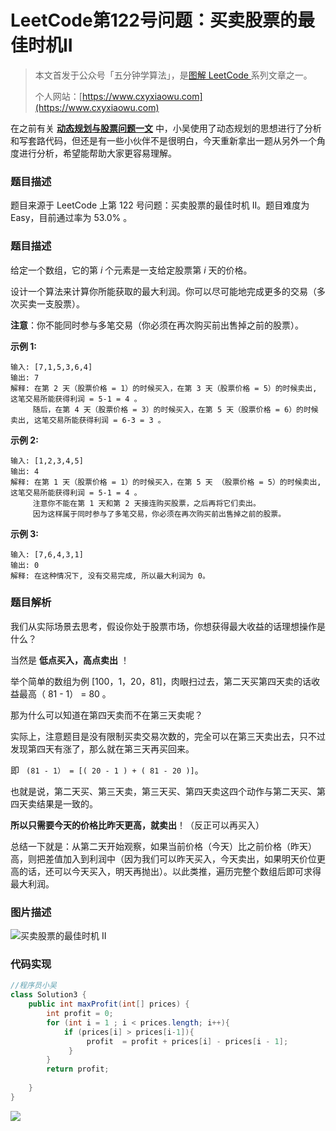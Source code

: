 

# LeetCode第122号问题：买卖股票的最佳时机II

> 本文首发于公众号「五分钟学算法」，是[图解 LeetCode ](<https://github.com/MisterBooo/LeetCodeAnimation>)系列文章之一。
>
> 个人网站：[https://www.cxyxiaowu.com](https://www.cxyxiaowu.com)

在之前有关 [**动态规划与股票问题一文**](https://github.com/MisterBooo/LeetCodeAnimation/tree/master/notes/LeetCode第122号问题：买卖股票的最佳时机II.md) 中，小吴使用了动态规划的思想进行了分析和写套路代码，但还是有一些小伙伴不是很明白，今天重新拿出一题从另外一个角度进行分析，希望能帮助大家更容易理解。

### 题目描述

题目来源于 LeetCode 上第 122 号问题：买卖股票的最佳时机 II。题目难度为 Easy，目前通过率为 53.0% 。

### 题目描述

给定一个数组，它的第 *i* 个元素是一支给定股票第 *i* 天的价格。

设计一个算法来计算你所能获取的最大利润。你可以尽可能地完成更多的交易（多次买卖一支股票）。

**注意**：你不能同时参与多笔交易（你必须在再次购买前出售掉之前的股票）。

**示例 1:**

```
输入: [7,1,5,3,6,4]
输出: 7
解释: 在第 2 天（股票价格 = 1）的时候买入，在第 3 天（股票价格 = 5）的时候卖出, 这笔交易所能获得利润 = 5-1 = 4 。
     随后，在第 4 天（股票价格 = 3）的时候买入，在第 5 天（股票价格 = 6）的时候卖出, 这笔交易所能获得利润 = 6-3 = 3 。
```

**示例 2:**

```
输入: [1,2,3,4,5]
输出: 4
解释: 在第 1 天（股票价格 = 1）的时候买入，在第 5 天 （股票价格 = 5）的时候卖出, 这笔交易所能获得利润 = 5-1 = 4 。
     注意你不能在第 1 天和第 2 天接连购买股票，之后再将它们卖出。
     因为这样属于同时参与了多笔交易，你必须在再次购买前出售掉之前的股票。
```

**示例 3:**

```
输入: [7,6,4,3,1]
输出: 0
解释: 在这种情况下, 没有交易完成, 所以最大利润为 0。
```

### 题目解析

我们从实际场景去思考，假设你处于股票市场，你想获得最大收益的话理想操作是什么？

当然是 **低点买入，高点卖出** ！

举个简单的数组为例 [100，1，20，81]，肉眼扫过去，第二天买第四天卖的话收益最高（ 81 - 1） = 80 。

那为什么可以知道在第四天卖而不在第三天卖呢？

实际上，注意题目是没有限制买卖交易次数的，完全可以在第三天卖出去，只不过发现第四天有涨了，那么就在第三天再买回来。

即 ` (81 - 1） = [( 20 - 1 ) + ( 81 - 20 )]`。

也就是说，第二天买、第三天卖，第三天买、第四天卖这四个动作与第二天买、第四天卖结果是一致的。

**所以只需要今天的价格比昨天更高，就卖出**！（反正可以再买入）

总结一下就是：从第二天开始观察，如果当前价格（今天）比之前价格（昨天）高，则把差值加入到利润中（因为我们可以昨天买入，今天卖出，如果明天价位更高的话，还可以今天买入，明天再抛出）。以此类推，遍历完整个数组后即可求得最大利润。

### 图片描述

![买卖股票的最佳时机 II](https://blog-1257126549.cos.ap-guangzhou.myqcloud.com/blog/nkvdj.png)

### 代码实现

```java
//程序员小吴
class Solution3 {
    public int maxProfit(int[] prices) {
        int profit = 0;
        for (int i = 1 ; i < prices.length; i++){
            if (prices[i] > prices[i-1]){
                 profit  = profit + prices[i] - prices[i - 1];
             }
        }
        return profit;
            
    }
}
```





![](https://blog-1257126549.cos.ap-guangzhou.myqcloud.com/blog/4s1oh.png)



